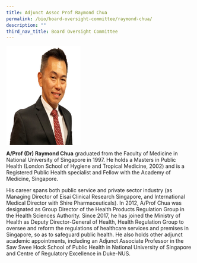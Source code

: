 ```yaml
---
title: Adjunct Assoc Prof Raymond Chua
permalink: /bio/board-oversight-committee/raymond-chua/
description: ""
third_nav_title: Board Oversight Committee
---
```

<img src="/images/Bio/Board%20Oversight%20Committee/a-prof-dr-raymond-chua-photo2.jpg" align="center" style="width:200px">

**A/Prof (Dr) Raymond Chua** graduated from the Faculty of Medicine in National University of Singapore in 1997. He holds a Masters in Public Health (London School of Hygiene and Tropical Medicine, 2002) and is a Registered Public Health specialist and Fellow with the Academy of Medicine, Singapore.

His career spans both public service and private sector industry (as Managing Director of Eisai Clinical Research Singapore, and International Medical Director with Shire Pharmaceuticals). In 2012, A/Prof Chua was designated as Group Director of the Health Products Regulation Group in the Health Sciences Authority. Since 2017, he has joined the Ministry of Health as Deputy Director-General of Health, Health Regulation Group to oversee and reform the regulations of healthcare services and premises in Singapore, so as to safeguard public health. He also holds other adjunct academic appointments, including an Adjunct Associate Professor in the Saw Swee Hock School of Public Health in National University of Singapore and Centre of Regulatory Excellence in Duke-NUS.